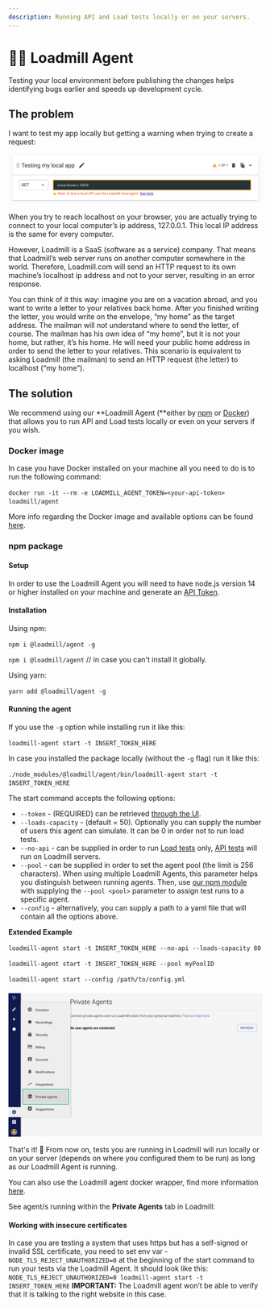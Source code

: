 ```yaml
---
description: Running API and Load tests locally or on your servers.
---
```


# 🕵🏻 Loadmill Agent

Testing your local environment before publishing the changes helps identifying bugs earlier and speeds up development cycle.

## The problem

I want to test my app locally but getting a warning when trying to create a request:

![](../../.gitbook/assets/screenshot-2021-10-03t152909.361.png)

When you try to reach localhost on your browser, you are actually trying to connect to your local computer’s ip address, 127.0.0.1. This local IP address is the same for every computer.

However, Loadmill is a SaaS (software as a service) company. That means that Loadmill’s web server runs on another computer somewhere in the world. Therefore, Loadmill.com will send an HTTP request to its own machine’s localhost ip address and not to your server, resulting in an error response.

You can think of it this way: imagine you are on a vacation abroad, and you want to write a letter to your relatives back home. After you finished writing the letter, you would write on the envelope, “my home” as the target address. The mailman will not understand where to send the letter, of course. The mailman has his own idea of “my home”, but it is not your home, but rather, it’s his home. He will need your public home address in order to send the letter to your relatives. This scenario is equivalent to asking Loadmill (the mailman) to send an HTTP request (the letter) to localhost (“my home”).

## The solution

We recommend using our **Loadmill Agent (**either by [npm](https://www.npmjs.com/package/@loadmill/agent) or [Docker](https://hub.docker.com/r/loadmill/agent)) that allows you to run API and Load tests locally or even on your servers if you wish.

### Docker image

In case you have Docker installed on your machine all you need to do is to run the following command:

`docker run -it --rm -e LOADMILL_AGENT_TOKEN=<your-api-token> loadmill/agent`

More info regarding the Docker image and available options can be found [here](https://hub.docker.com/r/loadmill/agent).

### npm package

#### Setup

In order to use the Loadmill Agent you will need to have node.js version 14 or higher installed on your machine and generate an [API Token](https://docs.loadmill.com/integrations/api-tokens).

#### Installation

Using npm:

`npm i @loadmill/agent -g`

`npm i @loadmill/agent` // in case you can't install it globally.

Using yarn:

`yarn add @loadmill/agent -g`

#### Running the agent

If you use the `-g` option while installing run it like this:

`loadmill-agent start -t INSERT_TOKEN_HERE`

In case you installed the package locally (without the `-g` flag) run it like this:

`./node_modules/@loadmill/agent/bin/loadmill-agent start -t INSERT_TOKEN_HERE`&#x20;

The start command accepts the following options:

* `--token` - (REQUIRED) can be retrieved [through the UI](https://docs.loadmill.com/integrations/api-tokens).
* `--loads-capacity` - (default = 50). Optionally you can supply the number of users this agent can simulate. It can be 0 in order not to run load tests.
* `--no-api` - can be supplied in order to run [Load tests](https://docs.loadmill.com/load-testing/getting-started) only, [API tests](https://docs.loadmill.com/api-testing/getting-started) will run on Loadmill servers.
* `--pool` - can be supplied in order to set the agent pool (the limit is 256 characters). When using multiple Loadmill Agents, this parameter helps you distinguish between running agents. Then, use [our npm module](https://www.npmjs.com/package/loadmill) with supplying the `--pool <pool>` parameter to assign test runs to a specific agent.
* `--config` - alternatively, you can supply a path to a yaml file that will contain all the options above.

**Extended Example**

`loadmill-agent start -t INSERT_TOKEN_HERE --no-api --loads-capacity 80`

`loadmill-agent start -t INSERT_TOKEN_HERE --pool myPoolID`

`loadmill-agent start --config /path/to/config.yml`

####

![](<../../.gitbook/assets/Screenshot (34).png>)

That's it! :tada: From now on, tests you are running in Loadmill will run locally or on your server (depends on where you configured them to be run) as long as our Loadmill Agent is running.

You can also use the Loadmill agent docker wrapper, find more information [here](https://hub.docker.com/r/loadmill/agent).

See agent/s running within the **Private Agents** tab in Loadmill:

#### Working with insecure certificates

In case you are testing a system that uses https but has a self-signed or invalid SSL certificate, you need to set env var - `NODE_TLS_REJECT_UNAUTHORIZED=0` at the beginning of the start command to run your tests via the Loadmill Agent. It should look like this: `NODE_TLS_REJECT_UNAUTHORIZED=0 loadmill-agent start -t INSERT_TOKEN_HERE` **IMPORTANT:** The Loadmill agent won’t be able to verify that it is talking to the right website in this case.
